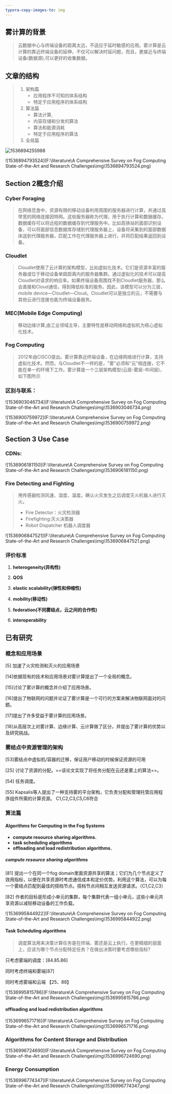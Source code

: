```yaml
---
typora-copy-images-to: img
---
```


## 雾计算的背景

> 云数据中心与终端设备的距离太远，不适应于延时敏感的应用。雾计算是云计算的靠近终端设备的延伸，不仅可以解决时延问题，而且，更接近与终端设备(数据源),可以更好的收集数据。

## 文章的结构

> 1. 架构篇
>    - 应用程序不可知的体系结构
>    - 特定于应用程序的体系结构
> 2. 算法篇
>    - 算法计算,
>    - 内容存储和分发的算法
>    - 算法和能源消耗
>    - 特定于应用程序的算法
> 3. 全局篇

![1536894255988](https://github.com/FanXini/Literature/blob/master/A%20Comprehensive%20Survey%20on%20Fog%20Computing%20State-of-the-Art%20and%20Research%20Challenges/img/1536894255988.png)

![1536894793524](F:\literature\A Comprehensive Survey on Fog Computing State-of-the-Art and Research Challenges\img\1536894793524.png)

## Section 2概念介绍

### Cyber Foraging

> 在网络觅食中，资源有限的移动设备利用周围的服务器进行计算，并通过高带宽的网络连接因特网。这些服务器称为代理，用于执行计算和数据缓存。数据缓存可以将远程的数据缓存到代理服务中。比如高铁站的面部识别设备，可以将面部信息数据库存储到代理服务器上，设备将采集到的面部数据床送到代理服务器，匹配工作在代理服务器上进行，并将匹配结果返回到设备。

### Cloudlet

> Cloudlet使用了云计算的架构模型，比如虚拟化技术。它们是资源丰富的服务器或位于移动设备单跳距离内的服务器集群。通过虚拟化的技术可以提高Cloudlet对请求的响应率。如果终端设备周围找不到Cloudlet服务器，那么会直接和Cloud通信，得到降低标准的服务。因此，该模型可以分为三层，mobile device—Cloudlet—Cloud。Cloudlet可以是独立的云，不需要与其他云进行连接也能为终端设备服务。

### MEC(Mobile Edge Computing)

> 移动边缘计算,由工业领域主导，主要特性是移动网络和虚拟机为核心虚拟化技术。

### Fog Computing

> 2012年由CISCO提出。雾计算靠近终端设备，在边缘网络进行计算，支持虚拟化技术。然而，与Cloudlet不一样的是，"雾"必须和“云"相连接，它不能在单一的环境下工作。雾计算是一个三层架构模型(云层-雾层-中间层)，如下图所示

### 区别与联系：

![1536903046734](F:\literature\A Comprehensive Survey on Fog Computing State-of-the-Art and Research Challenges\img\1536903046734.png)



![1536900759972](F:\literature\A Comprehensive Survey on Fog Computing State-of-the-Art and Research Challenges\img\1536900759972.png)



## Section 3 Use Case

### CDNs:

![1536906181150](F:\literature\A Comprehensive Survey on Fog Computing State-of-the-Art and Research Challenges\img\1536906181150.png)

### Fire Detecting and Fighting

> 用传感器检测风速、湿度、温度。确认火灾发生之后调度灭火机器人进行灭火。
>
> - Fire Detector：火灾检测器
> - Firefighting:灭火决策器
> - Robot Dispatcher 机器人调度器

![1536906847521](F:\literature\A Comprehensive Survey on Fog Computing State-of-the-Art and Research Challenges\img\1536906847521.png)

### 评价标准

1. **heterogeneity(异构性)**
2. **QOS**
3. **elastic scalability(弹性和伸缩性)**

4. **mobility(移动性)**
5. **federation(不同雾结点，云之间的合作性)**
6. **interoperability**

## 已有研究

### 概念和应用场景

[5] 加速了火灾检测和灭火的应用场景

[14]依据现有的技术和应用场景对雾计算提出了一个全局的概念。

[15]讨论了雾计算的概念并介绍了应用场景。

[16]提出了物联网的问题并论证了雾计算是一个可行的方案来解决物联网面对的问题。

[17]提出了许多受益于雾计算的应用场景。

[18]从高层次上对雾计算、边缘计算、云计算做了区分，并提出了雾计算的优势以及研究挑战。

### 雾结点中资源管理的架构

[53]雾结点中虚拟机/容器的迁移，保证用户移动的时候保证资源的可用

[25] 讨论了资源的分配。==该论文实现了将任务分配在云还是雾上的算法==。

[54] 任务调度。

[55] Kapsalis等人提出了一种支持雾的平台架构，它负责分配和管理托管应用程序组件所需的计算资源。 C1,C2,C3,C5,C6符合

### 算法篇

#### Algorithms for Computing in the Fog Systems

- **compute resource sharing algorithms.**
- **task scheduling algorithms** 
- **offloading and load redistribution algorithms.**

##### compute resource sharing algorithms

[81] 提出一个在同一个fog domain里面资源共享的算法；它们为几个节点定义了效用指标，以便在共享资源时考虑通信成本和定价优势。利用这个算法，可以为每一个雾结点匹配到最佳的搭档节点。搭档节点间相互发送资源请求。（C1,C2,C3）

[82] 作者的目标是形成小单元的集群，每个集群代表一组小单元，这些小单元共享资源以减轻移动设备的工作负载。

![1536995844922](F:\literature\A Comprehensive Survey on Fog Computing State-of-the-Art and Research Challenges\img\1536995844922.png)

#### Task Scheduling algorithms

> 调度算法用来决策计算任务是在终端、雾还是云上执行。在更精细的层面上，应该为哪个节点分配特定任务？在做出决策时要考虑哪些指标?

只考虑雾端的调度：[84.85.86]

同时考虑终端和雾端[87]

同时考虑雾端和云端 【25、88】

![1536995815786](F:\literature\A Comprehensive Survey on Fog Computing State-of-the-Art and Research Challenges\img\1536995815786.png)

#### offloading and load redistribution algorithms

![1536996571716](F:\literature\A Comprehensive Survey on Fog Computing State-of-the-Art and Research Challenges\img\1536996571716.png)

### Algorithms for Content Storage and Distribution

![1536996724690](F:\literature\A Comprehensive Survey on Fog Computing State-of-the-Art and Research Challenges\img\1536996724690.png)

### Energy Consumption

![1536996774347](F:\literature\A Comprehensive Survey on Fog Computing State-of-the-Art and Research Challenges\img\1536996774347.png)
